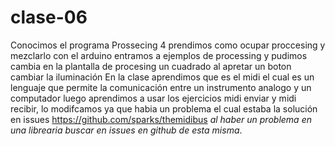 # clase-06
Conocimos el programa Prossecing 4 prendimos como ocupar proccesing y mezclarlo con el arduino 
entramos a ejemplos de processing y pudimos cambia en la plantalla de procesing un cuadrado al apretar un boton cambiar la iluminación
En la clase aprendimos que es el midi  el cual es un lenguaje que permite la comunicación entre un instrumento  analogo y un computador
luego aprendimos a usar los ejercicios midi enviar y midi recibir, lo modifcamos ya que habia un problema el cual estaba la solución en issues https://github.com/sparks/themidibus
*al haber un problema en una librearia buscar en issues en github de esta misma*.
